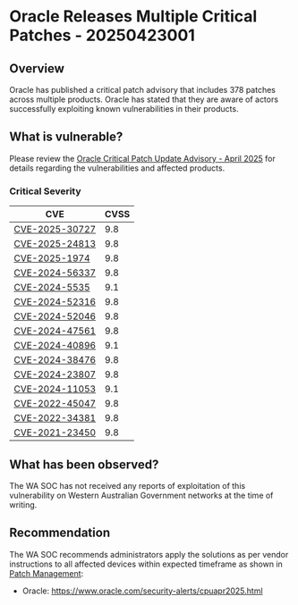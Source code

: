 # Oracle Releases Multiple Critical Patches - 20250423001

## Overview

Oracle has published a critical patch advisory that includes 378 patches across multiple products. Oracle has stated that they are aware of actors successfully exploiting known vulnerabilities in their products.

## What is vulnerable?

Please review the [Oracle Critical Patch Update Advisory - April 2025](https://www.oracle.com/security-alerts/cpuapr2025.html) for details regarding the vulnerabilities and affected products.

### Critical Severity

| CVE                                                               | CVSS |
| ----------------------------------------------------------------- | ---- |
| [CVE-2025-30727](https://nvd.nist.gov/vuln/detail/CVE-2025-30727) | 9.8  |
| [CVE-2025-24813](https://nvd.nist.gov/vuln/detail/CVE-2025-24813) | 9.8  |
| [CVE-2025-1974](https://nvd.nist.gov/vuln/detail/CVE-2025-1974)   | 9.8  |
| [CVE-2024-56337](https://nvd.nist.gov/vuln/detail/CVE-2024-56337) | 9.8  |
| [CVE-2024-5535](https://nvd.nist.gov/vuln/detail/CVE-2024-5535)   | 9.1  |
| [CVE-2024-52316](https://nvd.nist.gov/vuln/detail/CVE-2024-52316) | 9.8  |
| [CVE-2024-52046](https://nvd.nist.gov/vuln/detail/CVE-2024-52046) | 9.8  |
| [CVE-2024-47561](https://nvd.nist.gov/vuln/detail/CVE-2024-47561) | 9.8  |
| [CVE-2024-40896](https://nvd.nist.gov/vuln/detail/CVE-2024-40896) | 9.1  |
| [CVE-2024-38476](https://nvd.nist.gov/vuln/detail/CVE-2024-38476) | 9.8  |
| [CVE-2024-23807](https://nvd.nist.gov/vuln/detail/CVE-2024-23807) | 9.8  |
| [CVE-2024-11053](https://nvd.nist.gov/vuln/detail/CVE-2024-11053) | 9.1  |
| [CVE-2022-45047](https://nvd.nist.gov/vuln/detail/CVE-2022-45047) | 9.8  |
| [CVE-2022-34381](https://nvd.nist.gov/vuln/detail/CVE-2022-34381) | 9.8  |
| [CVE-2021-23450](https://nvd.nist.gov/vuln/detail/CVE-2021-23450) | 9.8  |

## What has been observed?

The WA SOC has not received any reports of exploitation of this vulnerability on Western Australian Government networks at the time of writing.

## Recommendation

The WA SOC recommends administrators apply the solutions as per vendor instructions to all affected devices within expected timeframe as shown in [Patch Management](../guidelines/patch-management.md):

- Oracle: <https://www.oracle.com/security-alerts/cpuapr2025.html>
